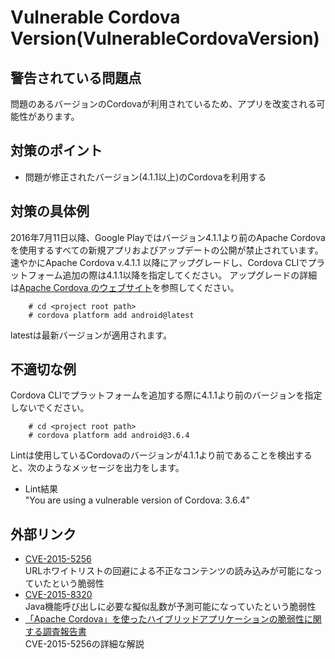 # Vulnerable Cordova Version(VulnerableCordovaVersion)

## 警告されている問題点

問題のあるバージョンのCordovaが利用されているため、アプリを改変される可能性があります。

## 対策のポイント

- 問題が修正されたバージョン(4.1.1以上)のCordovaを利用する

## 対策の具体例

2016年7月11日以降、Google Playではバージョン4.1.1より前のApache Cordovaを使用するすべての新規アプリおよびアップデートの公開が禁止されています。
速やかにApache Cordova v.4.1.1 以降にアップグレードし、Cordova CLIでプラットフォーム追加の際は4.1.1以降を指定してください。
アップグレードの詳細は[Apache Cordova のウェブサイト][4]を参照してください。

```
    # cd <project root path>
    # cordova platform add android@latest
```

latestは最新バージョンが適用されます。

## 不適切な例

Cordova CLIでプラットフォームを追加する際に4.1.1より前のバージョンを指定しないでください。

```
    # cd <project root path>
    # cordova platform add android@3.6.4
```

Lintは使用しているCordovaのバージョンが4.1.1より前であることを検出すると、次のようなメッセージを出力をします。

- Lint結果  
    "You are using a vulnerable version of Cordova: 3.6.4"

## 外部リンク

  - [CVE-2015-5256][1]  
    URLホワイトリストの回避による不正なコンテンツの読み込みが可能になっていたという脆弱性
  - [CVE-2015-8320][2]  
    Java機能呼び出しに必要な擬似乱数が予測可能になっていたという脆弱性
  - [「Apache Cordova」を使ったハイブリッドアプリケーションの脆弱性に関する調査報告書][3]  
    CVE-2015-5256の詳細な解説

[1]: http://jvndb.jvn.jp/ja/contents/2015/JVNDB-2015-000187.html
[2]: http://jvndb.jvn.jp/ja/contents/2015/JVNDB-2015-006002.html
[3]: https://github.com/JPCERTCC/cordova
[4]: https://cordova.apache.org/docs/en/7.x/guide/platforms/android/upgrade.html

